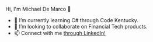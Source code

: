 Hi, I'm Michael De Marco 👋

- 🔭 I’m currently learning C# through Code Kentucky.
- 👯 I’m looking to collaborate on Financial Tech products.
- 📫 Connect with me <a href="https://www.linkedin.com/in/michaelrdemarco/">through LinkedIn!</a>
<!--
**mikedemarco/mikedemarco** is a ✨ _special_ ✨ repository because its `README.md` (this file) appears on your GitHub profile.
-->

